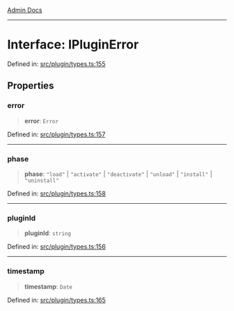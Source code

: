 [Admin Docs](/)

***

# Interface: IPluginError

Defined in: [src/plugin/types.ts:155](https://github.com/Sourya07/talawa-api/blob/cfbd515d04ffba748b09232a33807f1845dd1878/src/plugin/types.ts#L155)

## Properties

### error

> **error**: `Error`

Defined in: [src/plugin/types.ts:157](https://github.com/Sourya07/talawa-api/blob/cfbd515d04ffba748b09232a33807f1845dd1878/src/plugin/types.ts#L157)

***

### phase

> **phase**: `"load"` \| `"activate"` \| `"deactivate"` \| `"unload"` \| `"install"` \| `"uninstall"`

Defined in: [src/plugin/types.ts:158](https://github.com/Sourya07/talawa-api/blob/cfbd515d04ffba748b09232a33807f1845dd1878/src/plugin/types.ts#L158)

***

### pluginId

> **pluginId**: `string`

Defined in: [src/plugin/types.ts:156](https://github.com/Sourya07/talawa-api/blob/cfbd515d04ffba748b09232a33807f1845dd1878/src/plugin/types.ts#L156)

***

### timestamp

> **timestamp**: `Date`

Defined in: [src/plugin/types.ts:165](https://github.com/Sourya07/talawa-api/blob/cfbd515d04ffba748b09232a33807f1845dd1878/src/plugin/types.ts#L165)
